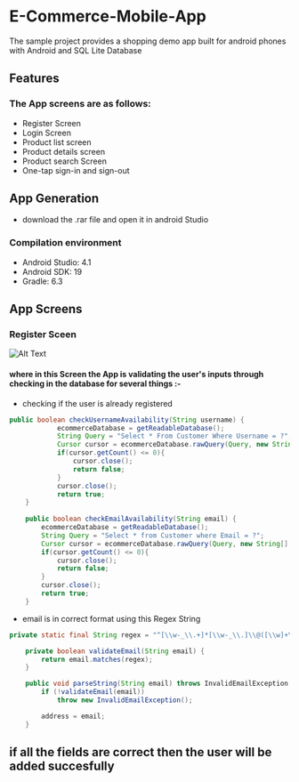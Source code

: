 # E-Commerce-Mobile-App
The sample project provides a shopping demo app built for android phones with Android and SQL Lite Database
## Features
### The App screens are as follows:
* Register Screen 
* Login Screen
* Product list screen
* Product details screen
* Product search Screen
* One-tap sign-in and sign-out
## App Generation
* download the .rar file and open it in android Studio
### Compilation environment
* Android Studio: 4.1
* Android SDK: 19
* Gradle: 6.3
## App Screens 
### Register Sceen
![Alt Text](https://media.giphy.com/media/w0K8TfeuuzOOzs5u10/giphy.gif)
#### where in this Screen the App is validating the user's inputs through checking in the database for several things :- 
* checking if the user is already registered 
```java
public boolean checkUsernameAvailability(String username) {
            ecommerceDatabase = getReadableDatabase();
            String Query = "Select * From Customer Where Username = ?";
            Cursor cursor = ecommerceDatabase.rawQuery(Query, new String[] {username});
            if(cursor.getCount() <= 0){
                cursor.close();
                return false;
            }
            cursor.close();
            return true;
    }
    
    public boolean checkEmailAvailability(String email) {
        ecommerceDatabase = getReadableDatabase();
        String Query = "Select * from Customer where Email = ?";
        Cursor cursor = ecommerceDatabase.rawQuery(Query, new String[] {email});
        if(cursor.getCount() <= 0){
            cursor.close();
            return false;
        }
        cursor.close();
        return true;
    }
```
* email is in correct format using this Regex String 
```java
private static final String regex = "^[\\w-_\\.+]*[\\w-_\\.]\\@([\\w]+\\.)+[\\w]+[\\w]$";

    private boolean validateEmail(String email) {
        return email.matches(regex);
    }

    public void parseString(String email) throws InvalidEmailException {
        if (!validateEmail(email))
            throw new InvalidEmailException();

        address = email;
    }
 ```
## if all the fields are correct then the user will be added succesfully  

